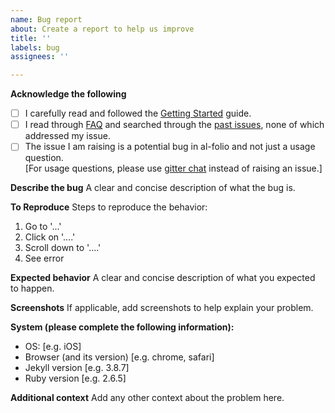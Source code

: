 ```yaml
---
name: Bug report
about: Create a report to help us improve
title: ''
labels: bug
assignees: ''

---
```


**Acknowledge the following**
- [ ] I carefully read and followed the [Getting Started](https://github.com/alshedivat/al-folio#getting-started) guide.
- [ ] I read through [FAQ](https://github.com/alshedivat/al-folio#faq) and searched through the [past issues](https://github.com/alshedivat/al-folio/issues), none of which addressed my issue.
- [ ] The issue I am raising is a potential bug in al-folio and not just a usage question. <br> [For usage questions, please use [gitter chat](https://gitter.im/alshedivat/al-folio) instead of raising an issue.]

**Describe the bug**
A clear and concise description of what the bug is.

**To Reproduce**
Steps to reproduce the behavior:
1. Go to '...'
2. Click on '....'
3. Scroll down to '....'
4. See error

**Expected behavior**
A clear and concise description of what you expected to happen.

**Screenshots**
If applicable, add screenshots to help explain your problem.

**System (please complete the following information):**
 - OS: [e.g. iOS]
 - Browser (and its version) [e.g. chrome, safari]
 - Jekyll version [e.g. 3.8.7]
- Ruby version [e.g. 2.6.5]

**Additional context**
Add any other context about the problem here.
